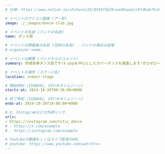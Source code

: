 ```yaml
---
# 仕様: https://www.notion.so/shikosai33/8345f5b29cea40aaa2cc9fd6ab79c6a6?pvs=4#9ae1134163bc41fca64fb5161acf4e19

# イベントのアイコン画像 (アー写)
image: ./_images/dance-club.jpg

# イベントの名前 (バンドの名前)
name: ダンス部

# イベントの開催者の名前 (団体の名前) - バンドの場合は省略
# organizer-name: 

# イベントの概要 (バンドからのコメント)
summary: 茨城高専ダンス部です!k-popを中心としたカバーダンスを披露します!ぜひぜひ一緒に楽しみましょう!

# イベントの場所 (ステージ名)
location: indoor-stage

# 開始時刻 (ISO8601, UTC+9タイムゾーン)
starts-at: 2024-10-26T09:30:00+0900

# 終了時刻 (ISO8601, UTC+9タイムゾーン)
ends-at: 2024-10-26T10:00:00+0900

# X, Instagramなどの外部リンク
urls:
- https://instagram.com/nitic_dance
# - https://x.com/example
# - https://instagram.com/example

# Youtubeの動画もしくはライブ配信のURL
# youtube: https://www.youtube.com/watch?v=
---
```

